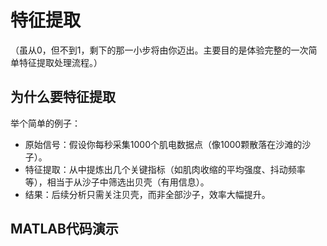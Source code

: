 # 特征提取
（虽从0，但不到1，剩下的那一小步将由你迈出。主要目的是体验完整的一次简单特征提取处理流程。）
## 为什么要特征提取
举个简单的例子：
  - 原始信号：假设你每秒采集1000个肌电数据点（像1000颗散落在沙滩的沙子）。
  - 特征提取：从中提炼出几个关键指标（如肌肉收缩的平均强度、抖动频率等），相当于从沙子中筛选出贝壳（有用信息）。
  - 结果：后续分析只需关注贝壳，而非全部沙子，效率大幅提升。
## MATLAB代码演示
```C

```
